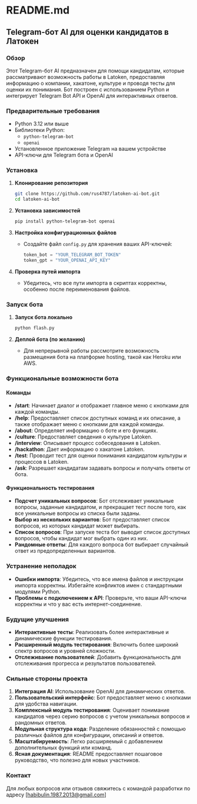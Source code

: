 # README.md

## Telegram-бот AI для оценки кандидатов в Латокен

### Обзор

Этот Telegram-бот AI предназначен для помощи кандидатам, которые рассматривают возможность работы в Latoken, предоставляя информацию о компании, хакатоне, культуре и проводя тесты для оценки их понимания. Бот построен с использованием Python и интегрирует Telegram Bot API и OpenAI для интерактивных ответов.

### Предварительные требования

- Python 3.12 или выше
- Библиотеки Python:
  - `python-telegram-bot`
  - `openai`
- Установленное приложение Telegram на вашем устройстве
- API-ключи для Telegram бота и OpenAI

### Установка

1. **Клонирование репозитория**

   ```bash
   git clone https://github.com/rus4787/latoken-ai-bot.git
   cd latoken-ai-bot
   ```

2. **Установка зависимостей**

   ```bash
   pip install python-telegram-bot openai
   ```

3. **Настройка конфигурационных файлов**

   - Создайте файл `config.py` для хранения ваших API-ключей:

     ```python
     token_bot = "YOUR_TELEGRAM_BOT_TOKEN"
     token_gpt = "YOUR_OPENAI_API_KEY"
     ```

4. **Проверка путей импорта**

   - Убедитесь, что все пути импорта в скриптах корректны, особенно после переименования файлов.

### Запуск бота

1. **Запуск бота локально**

   ```bash
   python flash.py
   ```

2. **Деплой бота (по желанию)**

   - Для непрерывной работы рассмотрите возможность размещения бота на платформе hosting, такой как Heroku или AWS.

### Функциональные возможности бота

#### Команды

- **/start**: Начинает диалог и отображает главное меню с кнопками для каждой команды.
- **/help**: Предоставляет список доступных команд и их описание, а также отображает меню с кнопками для каждой команды.
- **/about**: Определяет информацию о боте и его функциях.
- **/culture**: Предоставляет сведения о культуре Latoken.
- **/interview**: Описывает процесс собеседования в Latoken.
- **/hackathon**: Дает информацию о хакатоне Latoken.
- **/test**: Проводит тест для оценки понимания кандидатом культуры и процессов в Latoken.
- **/ask**: Разрешает кандидатам задавать вопросы и получать ответы от бота.

#### Функциональность тестирования

- **Подсчет уникальных вопросов**: Бот отслеживает уникальные вопросы, заданные кандидатом, и прекращает тест после того, как все уникальные вопросы из списка были заданы.
- **Выбор из нескольких вариантов**: Бот предоставляет список вопросов, из которых кандидат может выбирать.
- **Список вопросов**: При запуске теста бот выводит список доступных вопросов, чтобы кандидат мог выбрать один из них.
- **Рандомные ответы**: Для каждого вопроса бот выбирает случайный ответ из предопределенных вариантов.

### Устранение неполадок

- **Ошибки импорта**: Убедитесь, что все имена файлов и инструкции импорта корректны. Избегайте конфликтов имен с стандартными модулями Python.
- **Проблемы с подключением к API**: Проверьте, что ваши API-ключи корректны и что у вас есть интернет-соединение.

### Будущие улучшения

- **Интерактивные тесты**: Реализовать более интерактивные и динамические функции тестирования.
- **Расширенный модуль тестирования**: Включить более широкий спектр вопросов и уровней сложности.
- **Отслеживание пользователей**: Добавить функциональность для отслеживания прогресса и результатов пользователей.

### Сильные стороны проекта

1. **Интеграция AI**: Использование OpenAI для динамических ответов.
2. **Пользовательский интерфейс**: Бот предоставляет меню с кнопками для удобства навигации.
3. **Комплексный модуль тестирования**: Оценивает понимание кандидатов через серию вопросов с учетом уникальных вопросов и рандомных ответов.
4. **Модульная структура кода**: Разделение обязанностей с помощью различных файлов для конфигурации, описаний и ответов.
5. **Масштабируемость**: Легко расширяемый с добавлением дополнительных функций или команд.
6. **Ясная документация**: README предоставляет пошаговое руководство, что полезно для новых участников.

### Контакт

Для любых вопросов или отзывов свяжитесь с командой разработки по адресу [habibulin.1987.2013@gmail.com]


